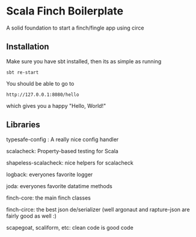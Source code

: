 # Scala Finch Boilerplate

A solid foundation to start a finch/fingle app using circe

## Installation

Make sure you have sbt installed, then its as simple as running

`sbt re-start`

You should be able to go to

`http://127.0.0.1:8080/hello`

which gives you a happy "Hello, World!"

## Libraries

typesafe-config : A really nice config handler

scalacheck: Property-based testing for Scala

shapeless-scalacheck: nice helpers for scalacheck

logback: everyones favorite logger

joda: everyones favorite datatime methods

finch-core: the main finch classes

finch-circe: the best json de/serializer (well argonaut and rapture-json are fairly good as well :)

scapegoat, scaliform, etc: clean code is good code
